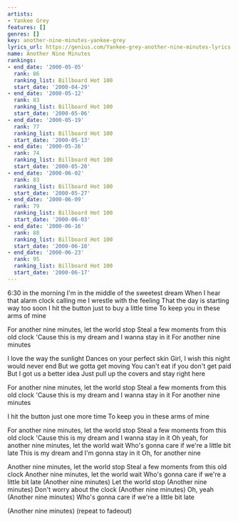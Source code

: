 ```yaml
---
artists:
- Yankee Grey
features: []
genres: []
key: another-nine-minutes-yankee-grey
lyrics_url: https://genius.com/Yankee-grey-another-nine-minutes-lyrics
name: Another Nine Minutes
rankings:
- end_date: '2000-05-05'
  rank: 86
  ranking_list: Billboard Hot 100
  start_date: '2000-04-29'
- end_date: '2000-05-12'
  rank: 83
  ranking_list: Billboard Hot 100
  start_date: '2000-05-06'
- end_date: '2000-05-19'
  rank: 77
  ranking_list: Billboard Hot 100
  start_date: '2000-05-13'
- end_date: '2000-05-26'
  rank: 74
  ranking_list: Billboard Hot 100
  start_date: '2000-05-20'
- end_date: '2000-06-02'
  rank: 83
  ranking_list: Billboard Hot 100
  start_date: '2000-05-27'
- end_date: '2000-06-09'
  rank: 79
  ranking_list: Billboard Hot 100
  start_date: '2000-06-03'
- end_date: '2000-06-16'
  rank: 88
  ranking_list: Billboard Hot 100
  start_date: '2000-06-10'
- end_date: '2000-06-23'
  rank: 95
  ranking_list: Billboard Hot 100
  start_date: '2000-06-17'
---
```

6:30 in the morning
I'm in the middle of the sweetest dream
When I hear that alarm clock calling me
I wrestle with the feeling
That the day is starting way too soon
I hit the button just to buy a little time
To keep you in these arms of mine

For another nine minutes, let the world stop
Steal a few moments from this old clock
'Cause this is my dream and I wanna stay in it
For another nine minutes

I love the way the sunlight
Dances on your perfect skin
Girl, I wish this night would never end
But we gotta get moving
You can't eat if you don't get paid
But I got us a better idea
Just pull up the covers and stay right here

For another nine minutes, let the world stop
Steal a few moments from this old clock
'Cause this is my dream and I wanna stay in it
For another nine minutes

I hit the button just one more time
To keep you in these arms of mine

For another nine minutes, let the world stop
Steal a few moments from this old clock
'Cause this is my dream and I wanna stay in it
Oh yeah, for another nine minutes, let the world wait
Who's gonna care if we're a little bit late
This is my dream and I'm gonna stay in it
Oh, for another nine

Another nine minutes, let the world stop
Steal a few moments from this old clock
Another nine minutes, let the world wait
Who's gonna care if we're a little bit late
(Another nine minutes) Let the world stop
(Another nine minutes) Don't worry about the clock
(Another nine minutes) Oh, yeah
(Another nine minutes) Who's gonna care if we're a little bit late

(Another nine minutes) (repeat to fadeout)
